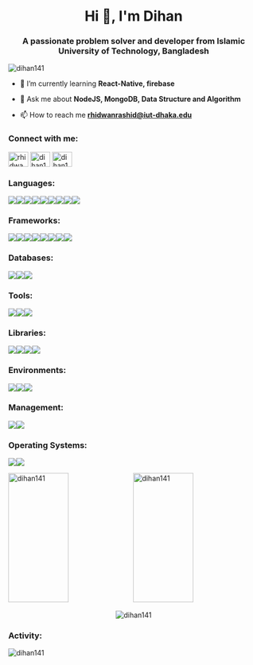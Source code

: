 <h1 align="center">Hi 👋, I'm Dihan</h1>
<h3 align="center">A passionate problem solver and developer from Islamic University of Technology, Bangladesh</h3>

<p align="left"> <img src="https://komarev.com/ghpvc/?username=dihan141&label=Profile%20views&color=0e75b6&style=flat" alt="dihan141" /> </p>

- 🌱 I’m currently learning **React-Native, firebase**

- 💬 Ask me about **NodeJS, MongoDB, Data Structure and Algorithm**

- 📫 How to reach me **rhidwanrashid@iut-dhaka.edu**

<h3 align="left">Connect with me:</h3>
<p align="left">
<a href="https://linkedin.com/in/rhidwan rashid" target="blank"><img align="center" src="https://raw.githubusercontent.com/rahuldkjain/github-profile-readme-generator/master/src/images/icons/Social/linked-in-alt.svg" alt="rhidwan rashid" height="30" width="40" /></a>
<a href="https://codeforces.com/profile/dihan141" target="blank"><img align="center" src="https://raw.githubusercontent.com/rahuldkjain/github-profile-readme-generator/master/src/images/icons/Social/codeforces.svg" alt="dihan141" height="30" width="40" /></a>
<a href="https://www.leetcode.com/dihan141" target="blank"><img align="center" src="https://raw.githubusercontent.com/rahuldkjain/github-profile-readme-generator/master/src/images/icons/Social/leet-code.svg" alt="dihan141" height="30" width="40" /></a>
</p>

<h3 align="left">Languages:</h3>
<p><img src="https://img.shields.io/badge/javascript-%23323330.svg?style=for-the-badge&logo=javascript&logoColor=%23F7DF1E" /><img src="https://img.shields.io/badge/html5-%23E34F26.svg?style=for-the-badge&logo=html5&logoColor=white" /><img src="https://img.shields.io/badge/css3-%231572B6.svg?style=for-the-badge&logo=css3&logoColor=white" /><img src="https://img.shields.io/badge/java-%23ED8B00.svg?style=for-the-badge&logo=openjdk&logoColor=white" /><img src="https://img.shields.io/badge/python-3670A0?style=for-the-badge&logo=python&logoColor=ffdd54" /><img src="https://img.shields.io/badge/c%23-%23239120.svg?style=for-the-badge&logo=csharp&logoColor=white" /><img src="https://img.shields.io/badge/c++-%2300599C.svg?style=for-the-badge&logo=c%2B%2B&logoColor=white" /><img src="https://img.shields.io/badge/c-%2300599C.svg?style=for-the-badge&logo=c&logoColor=white" /><img src="https://img.shields.io/badge/php-%23777BB4.svg?style=for-the-badge&logo=php&logoColor=white" />
</p>

<h3 align="left">Frameworks:</h3>
<p><img src="https://img.shields.io/badge/react-%2320232a.svg?style=for-the-badge&logo=react&logoColor=%2361DAFB" /><img src="https://img.shields.io/badge/node.js-6DA55F?style=for-the-badge&logo=node.js&logoColor=white" /><img src="https://img.shields.io/badge/express.js-%23404d59.svg?style=for-the-badge&logo=express&logoColor=%2361DAFB" /><img src="https://img.shields.io/badge/Next-black?style=for-the-badge&logo=next.js&logoColor=white" /><img src="https://img.shields.io/badge/react_native-%2320232a.svg?style=for-the-badge&logo=react&logoColor=%2361DAFB" /><img src="https://img.shields.io/badge/expo-1C1E24?style=for-the-badge&logo=expo&logoColor=#D04A37" /><img src="https://img.shields.io/badge/django-%23092E20.svg?style=for-the-badge&logo=django&logoColor=white" /><img src="https://img.shields.io/badge/unity-%23000000.svg?style=for-the-badge&logo=unity&logoColor=white" />
</p>

<h3 align="left">Databases:</h3>
<p><img src="https://img.shields.io/badge/mysql-4479A1.svg?style=for-the-badge&logo=mysql&logoColor=white" /><img src="https://img.shields.io/badge/MongoDB-%234ea94b.svg?style=for-the-badge&logo=mongodb&logoColor=white" /><img src="https://img.shields.io/badge/firebase-a08021?style=for-the-badge&logo=firebase&logoColor=ffcd34" />
</p>

<h3 align="left">Tools:</h3>
<p><img src="https://img.shields.io/badge/GitHub-%23181717.svg?style=for-the-badge&logo=github&logoColor=white" /><img src="https://img.shields.io/badge/Git-%23F05032.svg?style=for-the-badge&logo=git&logoColor=white" /><img src="https://img.shields.io/badge/Postman-%23FF6C37.svg?style=for-the-badge&logo=postman&logoColor=white" />
</p>

<h3 align="left">Libraries:</h3>
<p><img src="https://img.shields.io/badge/scikit--learn-%23F7931E.svg?style=for-the-badge&logo=scikit-learn&logoColor=white" /><img src="https://img.shields.io/badge/pandas-%23150458.svg?style=for-the-badge&logo=pandas&logoColor=white" /><img src="https://img.shields.io/badge/TensorFlow-%23FF6F00.svg?style=for-the-badge&logo=tensorflow&logoColor=white" /><img src="https://img.shields.io/badge/NumPy-%23013243.svg?style=for-the-badge&logo=numpy&logoColor=white" />
</p>

<h3 align="left">Environments:</h3>
<p><img src="https://img.shields.io/badge/VS_Code-%23007ACC.svg?style=for-the-badge&logo=visual-studio-code&logoColor=white" /><img src="https://img.shields.io/badge/IntelliJ_IDEA-%23000000.svg?style=for-the-badge&logo=intellij-idea&logoColor=white" /><img src="https://img.shields.io/badge/PyCharm-%23000000.svg?style=for-the-badge&logo=pycharm&logoColor=white" />
</p>

<h3 align="left">Management:</h3>
<p><img src="https://img.shields.io/badge/Trello-%23026AA7.svg?style=for-the-badge&logo=trello&logoColor=white" /><img src="https://img.shields.io/badge/Jira-%230A84FF.svg?style=for-the-badge&logo=jira&logoColor=white" />
</p>

<h3 align="left">Operating Systems:</h3>
<p><img src="https://img.shields.io/badge/Windows-%230078D6.svg?style=for-the-badge&logo=windows&logoColor=white" /><img src="https://img.shields.io/badge/Ubuntu-%23E95420.svg?style=for-the-badge&logo=ubuntu&logoColor=white" />
</p>

<p><img src="https://github-readme-stats.vercel.app/api?username=dihan141&show_icons=true&locale=en&bg_color=00000000" alt="dihan141" width="49%" height="260px" /> <img src="https://github-readme-streak-stats.herokuapp.com/?user=dihan141&bg_color=00000000" alt="dihan141" width="49%" height="260px"/></p>

<p align="center"><img align="center" src="https://github-readme-stats.vercel.app/api/top-langs?username=dihan141&show_icons=true&locale=en&layout=compact&theme=dark" alt="dihan141" /></p>

<h3>Activity:</h3>
<p><img align="left" src="https://github-readme-activity-graph.vercel.app/graph?username=dihan141&theme=github-dark" alt="dihan141" /></p>
